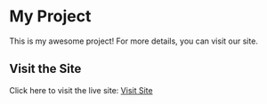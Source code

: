 # My Project

This is my awesome project! For more details, you can visit our site.

## Visit the Site

Click here to visit the live site: [Visit Site]([https://example.com](https://loganathanbca.github.io/Webpage/))
